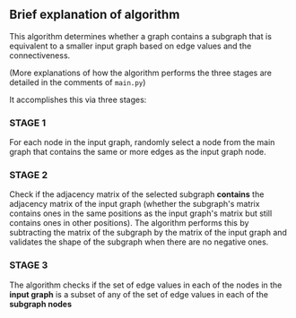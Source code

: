 ## Brief explanation of algorithm
This algorithm determines whether a graph contains a subgraph
that is equivalent to a smaller input graph based on edge values
and the connectiveness.

(More explanations of how the algorithm performs the three stages
 are detailed in the comments of `main.py`)

It accomplishes this via three stages:

### STAGE 1
For each node in the input graph, randomly select
a node from the main graph that contains the same or
more edges as the input graph node.

### STAGE 2
Check if the adjacency matrix of the selected subgraph
**contains** the adjacency matrix of the input graph (whether
the subgraph's matrix contains ones in the same positions as the
input graph's matrix but still contains ones in other positions).
The algorithm performs this by subtracting the matrix of the subgraph by
the matrix of the input graph and validates the shape of the subgraph when
there are no negative ones.

### STAGE 3
The algorithm checks if the set of edge values in each of the nodes in the **input graph**
is a subset of any of the set of edge values in each of the **subgraph nodes**

